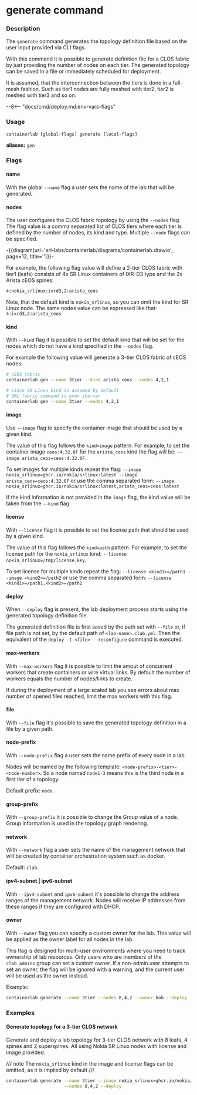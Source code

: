 # generate command

### Description

The `generate` command generates the topology definition file based on the user input provided via CLI flags.

With this command it is possible to generate definition file for a CLOS fabric by just providing the number of nodes on each tier. The generated topology can be saved in a file or immediately scheduled for deployment.

It is assumed, that the interconnection between the tiers is done in a full-mesh fashion. Such as tier1 nodes are fully meshed with tier2, tier2 is meshed with tier3 and so on.

--8<-- "docs/cmd/deploy.md:env-vars-flags"

### Usage

`containerlab [global-flags] generate [local-flags]`

**aliases:** `gen`

### Flags

#### name

With the global `--name` flag a user sets the name of the lab that will be generated.

#### nodes

The user configures the CLOS fabric topology by using the `--nodes` flag. The flag value is a comma separated list of CLOS tiers where each tier is defined by the number of nodes, its kind and type. Multiple `--node` flags can be specified.

-{{diagram(url='srl-labs/containerlab/diagrams/containerlab.drawio', page=12, title='')}}-

<script type="text/javascript" src="https://viewer.diagrams.net/js/viewer-static.min.js" async></script>

For example, the following flag value will define a 2-tier CLOS fabric with tier1 (leafs) consists of 4x SR Linux containers of IXR-D3 type and the 2x Arista cEOS spines:

```
4:nokia_srlinux:ixrd3,2:arista_ceos
```

Note, that the default kind is `nokia_srlinux`, so you can omit the kind for SR Linux node. The same nodes value can be expressed like that: `4:ixrd3,2:arista_ceos`

#### kind

With `--kind` flag it is possible to set the default kind that will be set for the nodes which do not have a kind specified in the `--nodes` flag.

For example the following value will generate a 3-tier CLOS fabric of cEOS nodes:

```bash
# cEOS fabric
containerlab gen --name 3tier --kind arista_ceos --nodes 4,2,1

# since SR Linux kind is assumed by default
# SRL fabric command is even shorter
containerlab gen --name 3tier --nodes 4,2,1
```

#### image

Use `--image` flag to specify the container image that should be used by a given kind.

The value of this flag follows the `kind=image` pattern. For example, to set the container image `ceos:4.32.0F` for the `arista_ceos` kind the flag will be: `--image arista_ceos=ceos:4.32.0F`.

To set images for multiple kinds repeat the flag: `--image nokia_srlinux=ghcr.io/nokia/srlinux:latest --image arista_ceos=ceos:4.32.0F` or use the comma separated form: `--image nokia_srlinux=ghcr.io/nokia/srlinux:latest,arista_ceos=ceos:latest`

If the kind information is not provided in the `image` flag, the kind value will be taken from the `--kind` flag.

#### license

With `--license` flag it is possible to set the license path that should be used by a given kind.

The value of this flag follows the `kind=path` pattern. For example, to set the license path for the `nokia_srlinux` kind: `--license nokia_srlinux=/tmp/license.key`.

To set license for multiple kinds repeat the flag: `--license <kind1>=/path1 --image <kind2>=/path2` or use the comma separated form: `--license <kind1>=/path1,<kind2>=/path2`

#### deploy

When `--deploy` flag is present, the lab deployment process starts using the generated topology definition file.

The generated definition file is first saved by the path set with `--file` or, if file path is not set, by the default path of `<lab-name>.clab.yml`. Then the equivalent of the `deploy -t <file> --reconfigure` command is executed.

#### max-workers

With `--max-workers` flag it is possible to limit the amout of concurrent workers that create containers or wire virtual links. By default the number of workers equals the number of nodes/links to create.

If during the deployment of a large scaled lab you see errors about max number of opened files reached, limit the max workers with this flag.

#### file

With `--file` flag it's possible to save the generated topology definition in a file by a given path.

#### node-prefix

With `--node-prefix` flag a user sets the name prefix of every node in a lab.

Nodes will be named by the following template: `<node-prefix>-<tier>-<node-number>`. So a node named `node1-3` means this is the third node in a first tier of a topology.

Default prefix: `node`.

#### group-prefix

With `--group-prefix` it is possible to change the Group value of a node. Group information is used in the topology graph rendering.

#### network

With `--network` flag a user sets the name of the management network that will be created by container orchestration system such as docker.

Default: `clab`.

#### ipv4-subnet | ipv6-subnet

With `--ipv4-subnet` and `ipv6-subnet` it's possible to change the address ranges of the management network. Nodes will receive IP addresses from these ranges if they are configured with DHCP.

#### owner

With `--owner` flag you can specify a custom owner for the lab. This value will be applied as the owner label for all nodes in the lab.

This flag is designed for multi-user environments where you need to track ownership of lab resources. Only users who are members of the `clab_admins` group can set a custom owner. If a non-admin user attempts to set an owner, the flag will be ignored with a warning, and the current user will be used as the owner instead.

Example:

```bash
containerlab generate --name 3tier --nodes 8,4,2 --owner bob --deploy
```

### Examples

#### Generate topology for a 3-tier CLOS network

Generate and deploy a lab topology for 3-tier CLOS network with 8 leafs, 4 spines and 2 superspines. All using Nokia SR Linux nodes with license and image provided.

/// note
The `nokia_srlinux` kind in the image and license flags can be omitted, as it is implied by default
///

```bash
containerlab generate --name 3tier --image nokia_srlinux=ghcr.io/nokia/srlinux:latest \
                      --nodes 8,4,2 --deploy
```

